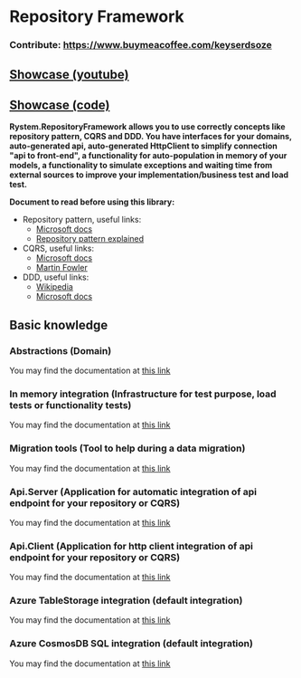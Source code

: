 # Repository Framework

### Contribute: https://www.buymeacoffee.com/keyserdsoze

## [Showcase (youtube)](https://www.youtube.com/watch?v=xxZO5anN5xg)

## [Showcase (code)](https://github.com/KeyserDSoze/RepositoryFramework.Showcase)

**Rystem.RepositoryFramework allows you to use correctly concepts like repository pattern, CQRS and DDD. You have interfaces for your domains, auto-generated api, auto-generated HttpClient to simplify connection "api to front-end", a functionality for auto-population in memory of your models, a functionality to simulate exceptions and waiting time from external sources to improve your implementation/business test and load test.**

**Document to read before using this library:**
- Repository pattern, useful links: 
  -   [Microsoft docs](https://docs.microsoft.com/en-us/aspnet/mvc/overview/older-versions/getting-started-with-ef-5-using-mvc-4/implementing-the-repository-and-unit-of-work-patterns-in-an-asp-net-mvc-application)
  -   [Repository pattern explained](https://codewithshadman.com/repository-pattern-csharp/)
- CQRS, useful links:
  - [Microsoft docs](https://docs.microsoft.com/en-us/azure/architecture/patterns/cqrs)
  - [Martin Fowler](https://martinfowler.com/bliki/CQRS.html)
- DDD, useful links:
  - [Wikipedia](https://en.wikipedia.org/wiki/Domain-driven_design)
  - [Microsoft docs](https://docs.microsoft.com/en-us/dotnet/architecture/microservices/microservice-ddd-cqrs-patterns/ddd-oriented-microservice)

## Basic knowledge

### Abstractions (Domain)
You may find the documentation at [this link](https://github.com/KeyserDSoze/RepositoryFramework/tree/master/src/RepositoryFramework.Abstractions)

### In memory integration (Infrastructure for test purpose, load tests or functionality tests)
You may find the documentation at [this link](https://github.com/KeyserDSoze/RepositoryFramework/tree/master/src/RepositoryFramework.Infrastructure.InMemory)

### Migration tools (Tool to help during a data migration)
You may find the documentation at [this link](https://github.com/KeyserDSoze/RepositoryFramework/tree/master/src/RepositoryFramework.MigrationTools)

### Api.Server (Application for automatic integration of api endpoint for your repository or CQRS)
You may find the documentation at [this link](https://github.com/KeyserDSoze/RepositoryFramework/tree/master/src/RepositoryFramework.Api.Server)

### Api.Client (Application for http client integration of api endpoint for your repository or CQRS)
You may find the documentation at [this link](https://github.com/KeyserDSoze/RepositoryFramework/tree/master/src/RepositoryFramework.Api.Client)

### Azure TableStorage integration (default integration)
You may find the documentation at [this link](https://github.com/KeyserDSoze/RepositoryFramework/tree/master/src/RepositoryFramework.Infrastructure.Azure.Storage.Table)

### Azure CosmosDB SQL integration (default integration)
You may find the documentation at [this link](https://github.com/KeyserDSoze/RepositoryFramework/tree/master/src/RepositoryFramework.Infrastructure.Azure.Cosmos.Sql)